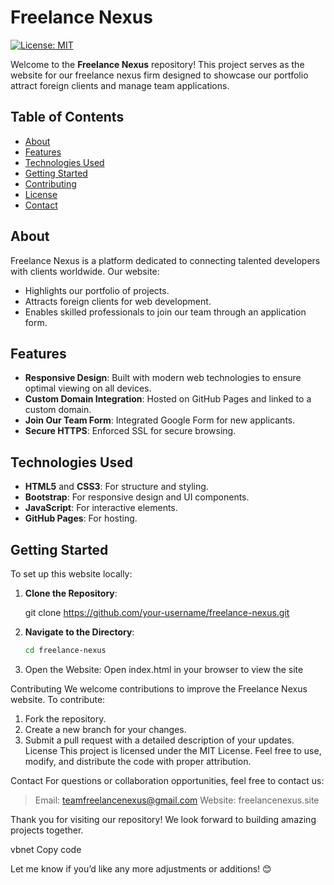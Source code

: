 # Freelance Nexus

[![License: MIT](https://img.shields.io/badge/License-MIT-yellow.svg)](https://opensource.org/licenses/MIT)

Welcome to the **Freelance Nexus** repository! This project serves as the website for our freelance nexus firm designed to showcase our portfolio attract foreign clients  and manage team applications.

## Table of Contents
- [About](#about)
- [Features](#features)
- [Technologies Used](#technologies-used)
- [Getting Started](#getting-started)
- [Contributing](#contributing)
- [License](#license)
- [Contact](#contact)

## About
Freelance Nexus is a platform dedicated to connecting talented developers with clients worldwide. Our website:
- Highlights our portfolio of projects.
- Attracts foreign clients for web development.
- Enables skilled professionals to join our team through an application form.

## Features
- **Responsive Design**: Built with modern web technologies to ensure optimal viewing on all devices.
- **Custom Domain Integration**: Hosted on GitHub Pages and linked to a custom domain.
- **Join Our Team Form**: Integrated Google Form for new applicants.
- **Secure HTTPS**: Enforced SSL for secure browsing.

## Technologies Used
- **HTML5** and **CSS3**: For structure and styling.
- **Bootstrap**: For responsive design and UI components.
- **JavaScript**: For interactive elements.
- **GitHub Pages**: For hosting.

## Getting Started
To set up this website locally:

1. **Clone the Repository**:
   
   git clone https://github.com/your-username/freelance-nexus.git
2. **Navigate to the Directory**:
    ```bash
    cd freelance-nexus
3. Open the Website: Open index.html in your browser to view the site

Contributing
We welcome contributions to improve the Freelance Nexus website. To contribute:

1. Fork the repository.
2. Create a new branch for your changes.
3. Submit a pull request with a detailed description of your updates.
License
This project is licensed under the MIT License. Feel free to use, modify, and distribute the code with proper attribution.

Contact
For questions or collaboration opportunities, feel free to contact us:

> Email: teamfreelancenexus@gmail.com
> Website: freelancenexus.site

Thank you for visiting our repository! We look forward to building amazing projects together.

vbnet
Copy code

Let me know if you’d like any more adjustments or additions! 😊




